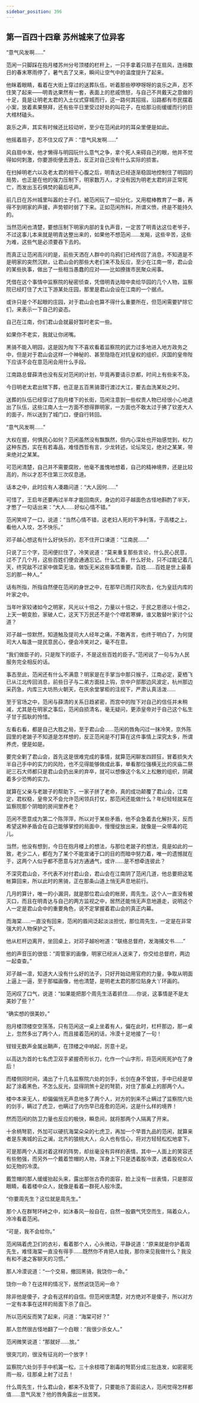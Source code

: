 ```yaml
---
sidebar_position: 396
---
```


## 第一百四十四章 **苏州城来了位异客**

“意气风发啊……”

范闲一只脚踩在抱月楼苏州分号顶楼的栏杆上，一只手拿着只扇子在扇风，连绵数日的春末寒雨停了，暑气去了又来，瞬间让空气中的温度提升了起来。

他眯着眼睛，看着在大街上穿过的送葬队伍，听着那些咿咿呀呀的哀乐之声，忍不住笑了起来——明青达果然有一套，表面上的悲戚愤怒，与自己不共戴天之意做的十足，竟是让明老太君的入土仪式穿城而行，这一路何其招摇，沿路都有市民摆着小案，放着素果祭拜，还有些平日里受过好处的叫花子，在给那沿街缓缓而行的巨大棺材磕头。

哀乐之声，其实有时候还比较动听，至少在范闲此时的耳朵里便是如此。

他摇着扇子，忍不住又叹了声：“意气风发啊……”

风自扇中发，他才懒得与明园玩什么意气之争，拿个死人来碍自己的眼，他并不觉得如何刺激，你要游街便去游去，反正对自己没有什么实际的损害。

在扫掉明老六以及老太君的相干心腹之后，明青达已经逐渐稳固地控制住了明园的局势，也正是在他的强力压制下，明家数万人，才没有因为明老太君的非正常死亡，而发出玉石俱焚的最后吼声。

前几日在苏州城里叫嚣的士子们，被范闲玩了一招分化，又用棍棒教育了一番，再得不到明家的声援，声势顿时弱了下来。正如范闲所料，所谓义愤，终是不能持久的。

当然范闲也清楚，要想压制下明家内部的复仇声音，一定苦了明青达这位老爷子，不过这事儿本来就是明青达整出来的，如果他不想范闲……发飚，这些辛苦，这些为难，这些气是必须要吞下去的。

而真正让范闲高兴的是，前些天洒在人群中的乌鸦们已经传回了消息，不知道是不是明家的突然沉默，让君山会的那些大老们来不及反应，至少在江南一带，君山会的某些执事，做出了一些相当愚蠢的应对——比如撩拨市民聚众闹事。

凭借在这个事情中监察院的秘密侦查，凭借明青达暗中卖给华园的几个人物，监察院已经盯住了大江下游某处庄园，那里是君山会设在江南的一个据点。

或许只是个不起眼的庄园，对于君山会也算不得什么重要所在，但范闲需要铲除它们，来表示一下自己的姿态。

自己在江南，你们君山会就最好暂时老实一些。

如果你不老实，我就让你闭嘴。

黑骑不能入明园，这是因为陛下不喜欢看着监察院的武力过多地进入地方政务之中，但是对于君山会这样一个神秘的、甚至隐隐在对抗皇权的组织，庆国的皇帝陛下应该不会在意范闲会用什么手段。

江南路总督薛清也没有反对范闲的计划，毕竟再要请示京都，时间上有些来不及。

今日明老太君出殡下葬，也正是五百黑骑潜行渡过大江，要去血洗某处之时。

送葬的队伍已经穿过了抱月楼下的长街，范闲注意到一些权贵人物已经很小心地退出了队伍，这些江南人士一方面不想得罪明家，一方面也不敢太过于拂了钦差大人的面子，所以送到了城门口，便自行转回。

“意气风发啊……”

大权在握，何惧民心如何？范闲虽然没有飘飘然，但内心深处也开始感觉到，权力这种东西，实在有若毒品，难怪西哲有言，少龙转述，论坛常见，绝对之某某，带来绝对之某某。

可范闲清楚，自己并不需要腐败，他毫不羞愧地想着，自己的精神境界，还是比较高的，所以才忍不住第三次叹息道。

话本之中，此时应有人凑趣问道：“大人因何……”

可惜了，王启年还要再过半年才能回南庆，身边的邓子越面色古怪地斟酌了半天，才憋了一句话出来：“大人……好似心情不错。”

范闲笑啐了一口，说道：“当然心情不错，这老妇人死的干净利落，于高楼之上，看他人入坟，怎不快乐。”

邓子越心想这有什么好快乐的，忍不住开口谏道：“江南民……”

只说了三个字，范闲便拦住了，冷笑说道：“莫来重复那些言论，什么民心民意，过不了几个月，这些百姓们便会通通忘记。什么仁善，什么好处，只不过能记着几天，终究敌不过家中做菜无油，做饭无米这些事情重要。百姓……百姓是世上最善忘的那一种人。”

话有所指，所指自然便在范闲的身世之中，在那早已雨打风吹去，化为皇廷内库的叶家之中。

当年叶家较诸如今之明家，风光以十倍之，力量以十倍之，于民之恩德以十倍之，上天一朝变脸，家破人亡，这天下万民还不是个个噤若寒蝉，谁又敢替叶家讨个公道？

邓子越一惊默然，知道触及提司大人经年之痛，不敢再言，也终于明白了，为何提司大人每逢一提民意民心，便会冷笑对之，毫不在意。

“我们做臣子的，只是陛下的臣子，不是这些百姓的臣子。”范闲说了一句与为人民服务完全相反的话。

事态至此，范闲还有什么不满意？明家是在手掌当中那只猴子，江南必定，夏栖飞已从江北传回消息，前些日子与二弟方面挂上钩，京中户部那边风波定，杭州那边采药急，内库三大坊热火朝天，在庆余堂掌柜的注视下，严肃认真活泼……

至于官场之中，范闲与薛清的关系日趋紧密，而宫中的陛下对自己的信任并未稍减，尤其是在明家之事后，范闲自损清名，毫无疑问，更添皇帝对于自己这个私生子甘于孤耿的怜惜。

左看右看，都是自己大胜之局，至于君山会……范闲的唇角闪过一抹冷笑，京外陈园里的老跛子不知道是怎样想的，反正范闲是不打算在这件事情上深究太多，所谓养虎，便是如是。

要完全剿了君山会，首先这是很难完成的事情，就算范闲聊发四顾狂，冒着损失大半自己手中的实力的风险，也不见得能够做成此事，单看那位强横无比的庆庙二祭祀三石大师都只是君山会扔出来的弃卒，就可以想像这个名义上松散的组织，阴藏着多少恐怖的实力。

就算在父亲与老跛子的帮助下，一家子拼了老命，真的成功颠覆了君山会，江南定，君权稳，皇帝又不会允许范闲领兵打仗，那范闲还能做什么？年纪轻轻就呆在监察院那个阴暗的房间里养老？

范闲不愿意成为第二个陈萍萍，所以对于某些矛盾，他不会急着去化解扑灭，反而希望这种矛盾会在自己能够掌控的局面中，慢慢绽放出来，就像是一朵带毒的花儿。

当然，他没有想到，今日在抱月楼上的想法，与那位老跛子的想法，竟是如此的一致，老少二人，都在为了某个不能宣诸于口的目的而暗中努力着，唯一的遗憾就在于，这两个人似乎都不愿意与对方通通气，或许……是不想牵连彼此？

不深究君山会，不代表不对付君山会，君山会在江南阴了范闲几道，他总要把这笔帐算回来，所以此时的黑骑，正在那条山道上悄无声息地前行。

几月的算计，唯一的小漏洞，就是那位君山会的帐房，周先生。这个人一直没有被灭口，而且在明青达与自己的两方监视之中，居然还能悄无声息地遁走，说明这个人一定是君山会中的重要角色，说不定掌握着君山会的真正内幕。

而海棠……一直没有回来，范闲的眉间泛起淡淡担忧，那位周先生，一定是在非常强大的人物保护之下。

他从栏杆边离开，坐回桌上，对邓子越吩咐道：“联络总督府，发海捕文书……”

他的声音压的很低：“周管家的画像，明家已经派人送来了，你交给总督府，两边一起查查。”

邓子越一凛，知道大人没有什么好的法子，只好开始动用官府的力量，争取从明面上逼上一逼，至于那幅画像，他也清楚，是明老太君的那位贴身大丫环画的。

范闲叹了口气，说道：“如果能把那个周先生活着抓住……你说，这事情是不是太美妙了些？”

“确实想的很美妙。”

抱月楼顶楼空空荡荡，只有范闲这一桌上坐着有人，偏在此时，栏杆那边，那一桌上，忽然多出了两个人，而且接着范闲的话，冷漠十足地接了一句！

锃锃无数声金属出鞘声，在顶楼之中响起，厉意十足。

以高达为首的七名虎卫双手紧握奇形长刀，化作一个山字形，将范闲死死护在了身后！

而楼侧同时间，涌出了十几名监察院六处的剑手，长剑在身不曾拔，手中已经是举起了涂着黑色，不怎么反光，显得阴煞十足的弩箭，对住了那桌上的那两个人。

楼中本来无人，却偏偏悄无声息地多了两个人，对方的到来不止瞒过了监察院六处的剑手，瞒过了虎卫，也瞒过了内伤早已痊愈的范闲，这是什么样的境界！

然而范闲的防卫力量也反应的极快，瞬息间，就将那两个人隔离了开来。

十余柄弩箭，外加可以硬抗海棠朵朵的七虎卫，再加一个早晋九品的范闲，就算来者是东夷城的云之澜，北齐的狼桃大人，众人也有信心，将对方轻轻松松地拿下。

可是那两个人面对着这样的阵势，却丝毫没有异样的表情，其中一人面上的笑容还有些勉强，而另外一个戴着笠帽的人物，浑身上下只是透着股冷漠，透着股视众人如无物的冷漠。

戴笠帽的那人缓缓抬起头来，露出那张古奇的面容，脸上没有一丝表情，只是那双眼睛，看着楼中众人，就像是看着一群死人般冷漠。

“你要周先生？这位就是周先生。”

那个人在群弩环峙之中，如沐春风一般自在，自然一股霸气凭空而生，隔着众人，冷冷看着范闲。

“可是，我不会给你。”

范闲隔着虎卫们的衣衫，看着那个人，心头微动，平静说道：“原来就是你护着周先生，难怪海棠一直没有得手……既然你不肯把人给我，那你来见我做什么？我没有和不速之客聊天的习惯。”

那人冷漠说道：“一个交易，撤回黑骑，我饶你一命。”

饶你一命？在这样的情况下，居然说饶范闲一命？

除非他是傻子，才会有这样的自信。但范闲很清楚，对方绝对不是傻子，所以对方一定有本事在这样的局面下杀了自己。

所以范闲反而笑了起来，问道：“海棠可好？”

那人忽然很古怪地翻了一个白眼：“我很少杀女人。”

范闲微笑说道：“那就好……放。”

很突兀的，很没有征兆的一个放字！

监察院六处剑手手中机簧一松，三十余枝喂了剧毒的弩箭分成三批连发，如密密死雨一般，往那桌上射了过去！

什么周先生，什么君山会，都来不及管了，只要能杀了面前这人，范闲觉得怎样都值……意气风发？他的唇角露出一丝苦笑。

